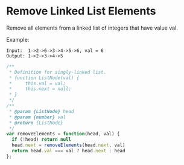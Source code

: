 # Remove Linked List Elements

Remove all elements from a linked list of integers that have value val.

Example:

    Input:  1->2->6->3->4->5->6, val = 6
    Output: 1->2->3->4->5


```JavaScript
/**
 * Definition for singly-linked list.
 * function ListNode(val) {
 *     this.val = val;
 *     this.next = null;
 * }
 */
/**
 * @param {ListNode} head
 * @param {number} val
 * @return {ListNode}
 */
var removeElements = function(head, val) {
  if (!head) return null
  head.next = removeElements(head.next, val)
  return head.val === val ? head.next : head
};
```